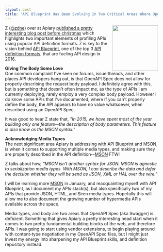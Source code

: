 ```yaml
---
layout: post
title: 'API Blueprint Has Been Evolving In Two Critical Areas Where OpenAPI Spec (aka Swagger) Falls Significantly Short'
---
```

<p><img src="https://s3.amazonaws.com/kinlane-productions/bw-icons/bw-api-definitions-gears.png" alt="" width="150" align="right" /></p>
<p>Z (<a href="https://twitter.com/zdne">@zdne</a>) over at Apiary <a href="http://blog.apiary.io/2015/12/17/API-Blueprint-Future/">published a pretty interesting blog post before christmas</a>&nbsp;which highlights two important elements of profiling APIs using popular API definition formats. Z is key to the vision behind <a href="https://apiblueprint.org/">API Blueprint</a>, one of the top 3 <a href="http://definitions.apievangelist.com/">API definition formats</a>, that are fueling API design in 2016.&nbsp;</p>
<p><strong>Giving The Body Some Love</strong><br />One common complaint I've seen on forums, issue threads, and other places API developers hang out, is that OpenAPI Spec does not allow for properly describing the request body payload. I definitely agree with this, but is something that doesn't often impact me, as the type of APIs I am currently deploying, rarely employ a very complex body payload. However I do know some APIs that I've documented, where if you can't properly define the body, the API appears to have no value whatsoever, when described using an&nbsp;OpenAPI Spec.</p>
<p>It was good to hear Z state that, <em>"In 2015, we have spent most of the year building only one feature--the description of body parameters. This feature is also know as the MSON syntax."</em></p>
<p><strong>Acknowledging Media Types</strong><br />The next significant area Apiary is addressing with API Blueprint and MSON, is when it comes to supporting multiple media types, and making sure they are properly described in the API definition--<a href="https://github.com/apiaryio/mson">MSON</a> FTW!&nbsp;</p>
<p>Z talks about how, <em>"MSON isn't another syntax for JSON. MSON is agnostic to serialization media types. With MSON, I can describe the data and defer the decision whether they will be send as JSON, XML or HAL over the wire."</em></p>
<p>I will be learning more&nbsp;<a href="https://github.com/apiaryio/mson">MSON</a>&nbsp;in January, and reacquainting myself with API Blueprint, as I document my APIs stack(s), but also specifically two of my APIs that provide JSON, HTML, and Siren media types. Hopefully this will allow me to also document the growing number of hypermedia APIs available across the space.<em><br /></em></p>
<p>Media types, and body are two areas that OpenAPI Spec (aka Swagger) is deficient. Something that gives Apiary a pretty interesting head start when it comes to two pretty fundamental building blocks of the web, and therefore APIs. I was going to start using vendor extensions, to begin playing around with content-type negotiation in my OpenAPI Spec&nbsp;files, but I might just invest my energy into sharpening my API Blueprint skills, and definition repository instead.</p>